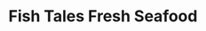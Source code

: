 ---
title: "Fish Tales Fresh Seafood"
url: /aspendale-gardens/fish-tales-fresh-seafood/
shop: Fisch
---